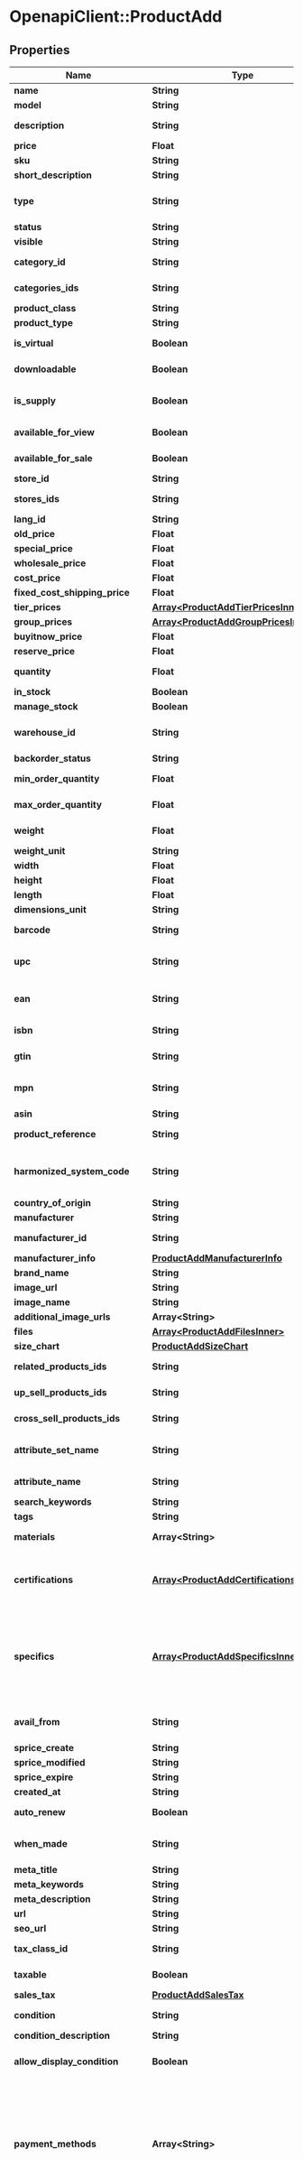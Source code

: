 # OpenapiClient::ProductAdd

## Properties

| Name | Type | Description | Notes |
| ---- | ---- | ----------- | ----- |
| **name** | **String** | Defines product&#39;s name that has to be added |  |
| **model** | **String** | Defines product&#39;s model that has to be added |  |
| **description** | **String** | Defines product&#39;s description that has to be added |  |
| **price** | **Float** | Defines product&#39;s price that has to be added |  |
| **sku** | **String** | Defines product&#39;s sku that has to be added | [optional] |
| **short_description** | **String** | Defines short description | [optional] |
| **type** | **String** | Defines product&#39;s type | [optional][default to &#39;simple&#39;] |
| **status** | **String** | Defines product&#39;s status | [optional] |
| **visible** | **String** | Set visibility status | [optional] |
| **category_id** | **String** | Defines product add that is specified by category id | [optional] |
| **categories_ids** | **String** | Defines product add that is specified by comma-separated categories id | [optional] |
| **product_class** | **String** | A categorization for the product | [optional] |
| **product_type** | **String** | A categorization for the product | [optional] |
| **is_virtual** | **Boolean** | Defines whether the product is virtual | [optional][default to false] |
| **downloadable** | **Boolean** | Defines whether the product is downloadable | [optional][default to false] |
| **is_supply** | **Boolean** | If true, it indicates the product as a supply, otherwise it indicates that it is a finished product. | [optional][default to true] |
| **available_for_view** | **Boolean** | Specifies the set of visible/invisible products for users | [optional][default to true] |
| **available_for_sale** | **Boolean** | Specifies the set of visible/invisible products for sale | [optional][default to true] |
| **store_id** | **String** | Store Id | [optional] |
| **stores_ids** | **String** | Assign product to the stores that is specified by comma-separated stores&#39; id | [optional] |
| **lang_id** | **String** | Language id | [optional] |
| **old_price** | **Float** | Defines product&#39;s old price | [optional] |
| **special_price** | **Float** | Defines product&#39;s model that has to be added | [optional] |
| **wholesale_price** | **Float** | Defines product&#39;s sale price | [optional] |
| **cost_price** | **Float** | Defines new product&#39;s cost price | [optional] |
| **fixed_cost_shipping_price** | **Float** | Specifies product&#39;s fixed cost shipping price | [optional] |
| **tier_prices** | [**Array&lt;ProductAddTierPricesInner&gt;**](ProductAddTierPricesInner.md) | Defines product&#39;s tier prices | [optional] |
| **group_prices** | [**Array&lt;ProductAddGroupPricesInner&gt;**](ProductAddGroupPricesInner.md) | Defines product&#39;s group prices | [optional] |
| **buyitnow_price** | **Float** | Defines buy it now value | [optional] |
| **reserve_price** | **Float** | Defines reserve price value | [optional] |
| **quantity** | **Float** | Defines product&#39;s quantity that has to be added | [optional][default to 0] |
| **in_stock** | **Boolean** | Set stock status | [optional] |
| **manage_stock** | **Boolean** | Defines inventory tracking for product | [optional] |
| **warehouse_id** | **String** | This parameter is used for selecting a warehouse where you need to set/modify a product quantity. | [optional] |
| **backorder_status** | **String** | Set backorder status | [optional] |
| **min_order_quantity** | **Float** | The minimum quantity an order must contain, to be eligible to purchase this product. | [optional] |
| **max_order_quantity** | **Float** | The maximum quantity an order can contain when purchasing the product. | [optional] |
| **weight** | **Float** | Weight | [optional][default to 0] |
| **weight_unit** | **String** | Weight Unit | [optional] |
| **width** | **Float** | Defines product&#39;s width | [optional] |
| **height** | **Float** | Defines product&#39;s height | [optional] |
| **length** | **Float** | Defines product&#39;s length | [optional] |
| **dimensions_unit** | **String** | Weight Unit | [optional] |
| **barcode** | **String** | A barcode is a unique code composed of numbers used as a product identifier. | [optional] |
| **upc** | **String** | Universal Product Code. A UPC (UPC-A) is a commonly used identifer for many different products. | [optional] |
| **ean** | **String** | European Article Number. An EAN is a unique 8 or 13-digit identifier that many industries (such as book publishers) use to identify products. | [optional] |
| **isbn** | **String** | International Standard Book Number. An ISBN is a unique identifier for books. | [optional] |
| **gtin** | **String** | Global Trade Item Number. An GTIN is an identifier for trade items. | [optional] |
| **mpn** | **String** | Manufacturer Part Number. A MPN is an identifier of a particular part design or material used. | [optional] |
| **asin** | **String** | Amazon Standard Identification Number. | [optional] |
| **product_reference** | **String** | Groups all variations, that you want to combine into one product. | [optional] |
| **harmonized_system_code** | **String** | Harmonized System Code. An HSC is a 6-digit identifier that allows participating countries to classify traded goods on a common basis for customs purposes | [optional] |
| **country_of_origin** | **String** | The country where the inventory item was made | [optional] |
| **manufacturer** | **String** | Defines product&#39;s manufacturer | [optional] |
| **manufacturer_id** | **String** | Defines product&#39;s manufacturer by manufacturer_id | [optional] |
| **manufacturer_info** | [**ProductAddManufacturerInfo**](ProductAddManufacturerInfo.md) |  | [optional] |
| **brand_name** | **String** | Defines product brand name | [optional] |
| **image_url** | **String** | Image Url | [optional] |
| **image_name** | **String** | Defines image&#39;s name | [optional] |
| **additional_image_urls** | **Array&lt;String&gt;** | Image Url | [optional] |
| **files** | [**Array&lt;ProductAddFilesInner&gt;**](ProductAddFilesInner.md) | File Url | [optional] |
| **size_chart** | [**ProductAddSizeChart**](ProductAddSizeChart.md) |  | [optional] |
| **related_products_ids** | **String** | Defines product&#39;s related products ids that has to be added | [optional] |
| **up_sell_products_ids** | **String** | Defines product&#39;s up-sell products ids that has to be added | [optional] |
| **cross_sell_products_ids** | **String** | Defines product&#39;s cross-sell products ids that has to be added | [optional] |
| **attribute_set_name** | **String** | Defines product’s attribute set name in Magento | [optional][default to &#39;Default&#39;] |
| **attribute_name** | **String** | Defines product’s attribute name separated with a comma in Magento | [optional] |
| **search_keywords** | **String** | Defines unique search keywords | [optional] |
| **tags** | **String** | Product tags | [optional] |
| **materials** | **Array&lt;String&gt;** | A list of material strings for materials used in the product. | [optional] |
| **certifications** | [**Array&lt;ProductAddCertificationsInner&gt;**](ProductAddCertificationsInner.md) | An array of product certifications. The list of possible certifications can be obtained using the \&quot;&lt;i&gt;category.info&lt;/i&gt;\&quot; method (&lt;i&gt;additional_fields-&gt;rules-&gt;product_certifications&lt;/i&gt;). | [optional] |
| **specifics** | [**Array&lt;ProductAddSpecificsInner&gt;**](ProductAddSpecificsInner.md) | An array of Item Specific Name/Value pairs used by the seller to provide descriptive details of an item in a structured manner.         The list of possible specifications can be obtained using the category.info method (additional_fields-&gt;product_specifics).         &lt;b&gt;The structure of the parameter is different for specific platforms.&lt;/b&gt; | [optional] |
| **avail_from** | **String** | Allows to schedule a time in the future that the item becomes available. The value should be greater than the current date and time. | [optional] |
| **sprice_create** | **String** | Defines the date of special price creation | [optional] |
| **sprice_modified** | **String** | Defines the date of special price modification | [optional] |
| **sprice_expire** | **String** | Defines the term of special price offer duration | [optional] |
| **created_at** | **String** | Defines the date of entity creation | [optional] |
| **auto_renew** | **Boolean** | When true, automatically renews a listing upon its expiration. | [optional][default to false] |
| **when_made** | **String** | An enumerated string for the era in which the maker made the product. | [optional][default to &#39;made_to_order&#39;] |
| **meta_title** | **String** | Defines unique meta title for each entity | [optional] |
| **meta_keywords** | **String** | Defines unique meta keywords for each entity | [optional] |
| **meta_description** | **String** | Defines unique meta description of a entity | [optional] |
| **url** | **String** | Defines unique product&#39;s URL | [optional] |
| **seo_url** | **String** | Defines unique URL for SEO | [optional] |
| **tax_class_id** | **String** | Defines tax classes where entity has to be added | [optional] |
| **taxable** | **Boolean** | Specifies whether a tax is charged | [optional][default to true] |
| **sales_tax** | [**ProductAddSalesTax**](ProductAddSalesTax.md) |  | [optional] |
| **condition** | **String** | The human-readable label for the condition (e.g., \&quot;New\&quot;). | [optional] |
| **condition_description** | **String** | Detailed description of the product condition. | [optional] |
| **allow_display_condition** | **Boolean** | Flag used to determine whether the product condition is shown to the customer on the product page. | [optional] |
| **payment_methods** | **Array&lt;String&gt;** | Identifies the payment method (such as PayPal) that the seller will accept when the buyer pays for the item. Look at cart.info method response for allowed values.&lt;hr&gt;&lt;div style&#x3D;\&quot;font-style:normal\&quot;&gt;Param structure:&lt;div style&#x3D;\&quot;margin-left: 2%;\&quot;&gt;&lt;code style&#x3D;\&quot;padding:0; background-color:#ffffff;font-size:85%;font-family:monospace;\&quot;&gt;payment_methods[0] &#x3D; string&lt;/br&gt;payment_methods[1] &#x3D; string&lt;/br&gt;&lt;/code&gt;&lt;/div&gt;&lt;/div&gt; | [optional] |
| **paypal_email** | **String** | Valid PayPal email address for the PayPal account that the seller will use if they offer PayPal as a payment method for the listing. | [optional] |
| **shipping_template_id** | **Integer** | The numeric ID of the shipping template associated with the products in Etsy. You can find possible values in the \&quot;cart.info\&quot; API method response, in the field shipping_zones[]-&gt;id. | [optional][default to 0] |
| **shipping_details** | [**Array&lt;ProductAddShippingDetailsInner&gt;**](ProductAddShippingDetailsInner.md) | The shipping details, including flat and calculated shipping costs and shipping insurance costs. Look at cart.info method response for allowed values.&lt;hr&gt;&lt;div style&#x3D;\&quot;font-style:normal\&quot;&gt;Param structure:&lt;div style&#x3D;\&quot;margin-left: 2%;\&quot;&gt;&lt;code style&#x3D;\&quot;padding:0; background-color:#ffffff;font-size:85%;font-family:monospace;\&quot;&gt;shipping_details[0][&lt;b&gt;shipping_type&lt;/b&gt;] &#x3D; string &lt;/br&gt;shipping_details[0][&lt;b&gt;shipping_service&lt;/b&gt;] &#x3D; string&lt;/br&gt;shipping_details[0][&lt;b&gt;shipping_cost&lt;/b&gt;] &#x3D; decimal&lt;/br&gt;shipping_details[1][&lt;b&gt;shipping_type&lt;/b&gt;] &#x3D; string &lt;/br&gt;shipping_details[1][&lt;b&gt;shipping_service&lt;/b&gt;] &#x3D; string&lt;/br&gt;shipping_details[1][&lt;b&gt;shipping_cost&lt;/b&gt;] &#x3D; decimal&lt;/br&gt;&lt;/code&gt;&lt;/div&gt;&lt;/div&gt; | [optional] |
| **is_free_shipping** | **Boolean** | Specifies product&#39;s free shipping flag that has to be added | [optional] |
| **delivery_code** | **String** | The delivery promise that applies to offer | [optional] |
| **delivery_type** | **String** | Defines the type of the delivery. | [optional] |
| **delivery_time** | **Integer** | Defines delivery time in days. | [optional] |
| **delivery_option_ids** | **String** | Defines delivery options for product by ids. | [optional] |
| **package_details** | [**ProductAddPackageDetails**](ProductAddPackageDetails.md) |  | [optional] |
| **logistic_info** | [**Array&lt;ProductAddLogisticInfoInner&gt;**](ProductAddLogisticInfoInner.md) | Defines product&#39;s logistic channel settings | [optional] |
| **listing_duration** | **String** | Describes the number of days the seller wants the listing to be active. Look at cart.info method response for allowed values. | [optional] |
| **listing_type** | **String** | Indicates the selling format of the marketplace listing. | [optional][default to &#39;FixedPrice&#39;] |
| **return_accepted** | **Boolean** | Indicates whether the seller allows the buyer to return the item. | [optional] |
| **seller_profiles** | [**ProductAddSellerProfiles**](ProductAddSellerProfiles.md) |  | [optional] |
| **auction_confidentiality_level** | **String** | This allows buyers to remain anonymous when the bid or buy an item. | [optional] |
| **best_offer** | [**ProductAddBestOffer**](ProductAddBestOffer.md) |  | [optional] |
| **production_partner_ids** | **String** | Defines product&#39;s production partner ids that has to be added | [optional] |
| **marketplace_item_properties** | **String** | String containing the JSON representation of the supplied data | [optional] |
| **clear_cache** | **Boolean** | Is cache clear required | [optional][default to true] |
| **viewed_count** | **Integer** | Specifies the number of product&#39;s reviews | [optional][default to 0] |
| **ordered_count** | **Integer** | Defines how many times the product was ordered | [optional][default to 0] |
| **shop_section_id** | **Integer** | Add Shop Section Id | [optional] |
| **return_policy_id** | **Integer** | Add Return Policy Id | [optional] |
| **personalization_details** | [**ProductAddPersonalizationDetails**](ProductAddPersonalizationDetails.md) |  | [optional] |

## Example

```ruby
require 'openapi_client'

instance = OpenapiClient::ProductAdd.new(
  name: Bag,
  model: bag_01,
  description: Product description,
  price: 99.9,
  sku: bag_01,
  short_description: Short description. This is very short description,
  type: configurable,
  status: disabled,
  visible: search,
  category_id: 6,
  categories_ids: 23,56,
  product_class: Shirts,
  product_type: BICYCLE,
  is_virtual: false,
  downloadable: true,
  is_supply: false,
  available_for_view: false,
  available_for_sale: false,
  store_id: 1,
  stores_ids: 1,2,
  lang_id: 3,
  old_price: 99.9,
  special_price: 56.9,
  wholesale_price: 56.12,
  cost_price: 65.9,
  fixed_cost_shipping_price: 5.5,
  tier_prices: null,
  group_prices: null,
  buyitnow_price: 65.9,
  reserve_price: 65.9,
  quantity: 6,
  in_stock: true,
  manage_stock: false,
  warehouse_id: 1,
  backorder_status: true,
  min_order_quantity: 1,
  max_order_quantity: 1,
  weight: 23.69,
  weight_unit: lb,
  width: 56.12,
  height: 56.12,
  length: 56.12,
  dimensions_unit: cm,
  barcode: 9770317847001,
  upc: 9770317847001,
  ean: 5901234123457,
  isbn: 9783161484100,
  gtin: 12345678912345,
  mpn: 9770317847001,
  asin: 97703178470,
  product_reference: 5901234123457,
  harmonized_system_code: 123456,
  country_of_origin: 123456,
  manufacturer: Samsung,
  manufacturer_id: 1,
  manufacturer_info: null,
  brand_name: Abidas,
  image_url: https://docs.api2cart.com/img/logo.png,
  image_name: abibas.png,
  additional_image_urls: null,
  files: null,
  size_chart: null,
  related_products_ids: 4,5,
  up_sell_products_ids: 4,5,
  cross_sell_products_ids: 4,5,
  attribute_set_name: Shoes,
  attribute_name: Color,Manufacturer,
  search_keywords: key1,key2,key3,
  tags: tag1,tag2,
  materials: materials[0]&#x3D;Aluminum&amp;materials[1]&#x3D;Brass,
  certifications: null,
  specifics: null,
  avail_from: avail_from&#x3D;2029-10-25T15:54:37-0500,
  sprice_create: 2018-08-25 23:56:12,
  sprice_modified: 2018-12-05 13:46:20,
  sprice_expire: 2018-08-25 23:56:12,
  created_at: 2014-08-09 13:13:13,
  auto_renew: false,
  when_made: 2020_2025,
  meta_title: category,test,
  meta_keywords: category,test,
  meta_description: category,test,
  url: /product_slug,
  seo_url: some seo url,
  tax_class_id: 9,
  taxable: false,
  sales_tax: null,
  condition: Like New,
  condition_description: Almost perfect condition, a few scratches,
  allow_display_condition: false,
  payment_methods: payment_methods[0]&#x3D;CashOnPickup&amp;payment_methods[1]&#x3D;PayPal,
  paypal_email: paypall@mail.com,
  shipping_template_id: 40256592690,
  shipping_details: null,
  is_free_shipping: true,
  delivery_code: 24uurs-23,
  delivery_type: PARCEL,
  delivery_time: 1,
  delivery_option_ids: 6956548250505111111,6956548250505111112,
  package_details: null,
  logistic_info: null,
  listing_duration: Days_3,
  listing_type: Auction,
  return_accepted: true,
  seller_profiles: null,
  auction_confidentiality_level: public,
  best_offer: null,
  production_partner_ids: 4,5,
  marketplace_item_properties: {&quot;color&quot;:[&quot;Silver&quot;],&quot;manufacturer&quot;:&quot;Philips&quot;,&quot;features&quot;:[&quot;3 way&quot;],&quot;countPerPack&quot;:1,&quot;watts&quot;:{&quot;unit&quot;:&quot;W&quot;,&quot;measure&quot;:40}},
  clear_cache: false,
  viewed_count: 9,
  ordered_count: 15,
  shop_section_id: &#x60;12345678&#x60;,
  return_policy_id: &#x60;12345678&#x60;,
  personalization_details: null
)
```

